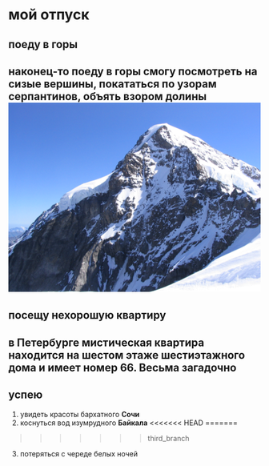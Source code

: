 # мой отпуск

## поеду в **горы**
наконец-то поеду в горы
смогу посмотреть на сизые вершины,
покататься по узорам серпантинов,
объять взором долины
![](Moench_2339.jpg)
---
## посещу нехорошую квартиру
в Петербурге мистическая квартира находится на шестом этаже **шестиэтажного** дома
и имеет номер **66**. Весьма загадочно
---
## успею
1. увидеть красоты бархатного **Сочи**
2. коснуться вод изумрудного **Байкала**
<<<<<<< HEAD
=======
>>>>>>> third_branch
3. потеряться с череде белых ночей

